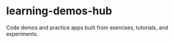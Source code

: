 # learning-demos-hub
Code demos and practice apps built from exercises, tutorials, and experiments.

